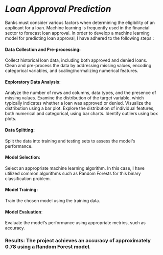 # ***Loan Approval Prediction***
Banks must consider various factors when determining the eligibility of an applicant for a loan. Machine learning is frequently used in the financial sector to forecast loan approval. In order to develop a machine learning model for predicting loan approval, I have adhered to the following steps :  

#### **Data Collection and Pre-processing**:
Collect historical loan data, including both approved and denied loans.
Clean and pre-process the data by addressing missing values, encoding categorical variables, and scaling/normalizing numerical features.

#### **Exploratory Data Analysis**:
Analyze the number of rows and columns, data types, and the presence of missing values.
Examine the distribution of the target variable, which typically indicates whether a loan was approved or denied. Visualize the distribution using a bar plot.
Explore the distribution of individual features, both numerical and categorical, using bar charts. Identify outliers using box plots.

#### **Data Splitting**:
Split the data into training and testing sets to assess the model's performance.

#### **Model Selection**:
Select an appropriate machine learning algorithm. In this case, I have utilized common algorithms such as Random Forests for this binary classification problem.

#### **Model Training**:
Train the chosen model using the training data.

#### **Model Evaluation**:
Evaluate the model's performance using appropriate metrics, such as accuracy.

### **Results**: The project achieves an accuracy of approximately 0.78 using a Random Forest model.

